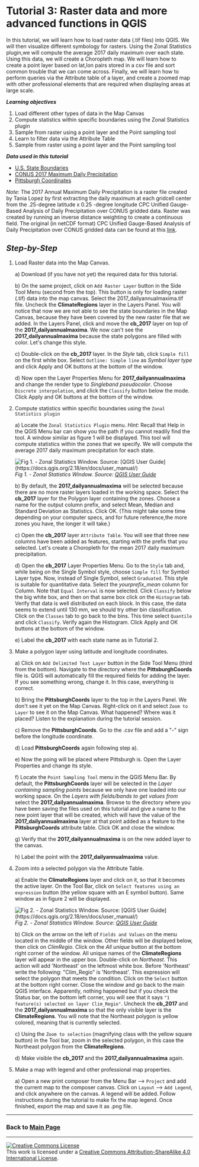 # Tutorial 3: Raster data and more advanced functions in QGIS

In this tutorial, we will learn how to load raster data (.tif files) into QGIS. We will then visualize different symbology for rasters. Using the Zonal Statistics plugin,we will compute the average 2017 daily maximum over each state. Using this data, we will create a Choropleth map. We will learn how to create a point layer based on lat,lon pairs stored in a csv file and sort common trouble that we can come across. Finally, we will learn how to perform queries via the Attribute table of a layer, and create a zoomed map with other professional elements that are required when displaying areas at large scale.

**_Learning objectives_**

1. Load different other types of data in the Map Canvas
2. Compute statistics within specific boundaries using the Zonal Statistics plugin
3. Sample from raster using a point layer and the Point sampling tool
4. Learn to filter data via the Attribute Table
5. Sample from raster using a point layer and the Point sampling tool


**_Data used in this tutorial_**
* [U.S. State Boundaries](https://www.census.gov/geo/maps-data/data/cbf/cbf_state.html)
* [CONUS 2017 Maximum Daily Precipitation](data/2017_dailyannualmaxima.tif)
* [Pittsburgh Coordinates](data/PittsburghCoords.csv)

*Note*: The 2017 Annual Maximum Daily Precipitation is a raster file created by Tania Lopez by first extracting the daily maximum at each gridcell center from the .25-degree latitude x 0.25 -degree longitude CPC Unified Gauge-Based Analysis of Daily Precipitation over CONUS gridded data. Raster was created by running an inverse distance weighting to create a continuous field. The original (in netCDF format) CPC Unified Gauge-Based Analysis of Daily Precipitation over CONUS gridded data can be found at this [link](https://www.esrl.noaa.gov/psd/data/gridded/data.unified.daily.conus.html).

## **_Step-by-Step_**

1. Load Raster data into the Map Canvas.

    a) Download (if you have not yet) the required data for this tutorial.

    b) On the same project, click on `Add Raster Layer` button in the Side Tool Menu (second from the top). This button is only for loading raster (.tif) data into the map canvas. Select the 2017_dailyannualmaxima.tif file. Uncheck the **ClimateRegions** layer in the Layers Panel. You will notice that now we are not able to see the state boundaries in the Map Canvas, because they have been covered by the new raster file that we added. In the Layers Panel, click and move the **cb_2017** layer on top of the **2017_dailyannualmaxima**. We now can't see the **2017_dailyannualmaxima** because the state polygons are filled with color. Let's change this style.

    c) Double-click on the **cb_2017** layer. In the _Style_ tab, click `Simple fill` on the first white box. Select `Outline: Simple line` as _Symbol layer type_ and click Apply and OK buttons at the bottom of the window.

    d) Now open the Layer Properties Menu for **2017_dailyannualmaxima** and change the render type to _Singleband pseudocolor_. Choose `Discrete interpolation`, and click the `Classify` button below the mode. Click Apply and OK buttons at the bottom of the window.

2. Compute statistics within specific boundaries using the `Zonal Statistics plugin`

    a) Locate the `Zonal Statistics Plugin` menu. _Hint:_ Recall that Help in the QGIS Menu bar can show you the path if you cannot readily find the tool. A window similar as figure 1 will be displayed. This tool will compute statistics within the zones that we specify. We will compute the average 2017 daily maximum precipitation for each state.


    ![Fig 1. - Zonal Statistics Window. Source: [QGIS User Guide] (https://docs.qgis.org/2.18/en/docs/user_manual/)](https://www.qgis.org/tr/_images/d86b8eb8a72d26a0fcb0bf043c9189e14a4ae125.png)
    _Fig 1. - Zonal Statistics Window. Source: [QGIS User Guide](https://docs.qgis.org/2.18/en/docs/user_manual/)_

    b) By default, the **2017_dailyannualmaxima** will be selected because there are no more raster layers loaded in the working space. Select the **cb_2017** layer for the Polygon layer containing the zones. Choose a name for the output column prefix, and select Mean, Median and Standard Deviation as Statistics. Click OK. (This might take some time depending on your computer specs, and for future reference,the more zones you have, the longer it will take.)

    c) Open the **cb_2017** layer `Attribute Table`. You will see that three new columns have been added as features, starting with the prefix that you selected. Let's create a Choropleth for the mean 2017 daily maximum precipitation.

    d) Open the **cb_2017** Layer Properties Menu. Go to the `Style` tab and, while being on the Single Symbol style, choose `Simple fill` for Symbol Layer type. Now, instead of Single Symbol, select `Graduated`. This style is suitable for quantitative data. Select the _yourprefix_mean_ column for Column. Note that `Equal Interval` is now selected. Click `Classify` below the big white box, and then on that same box click on the `Histogram` tab. Verify that data is well distributed on each block. In this case, the data seems to extend until 130 mm, we should try other bin classification. Click on the `Classes` tab to go back to the bins. This time select `Quantile` and click `Classify`. Verify again the Histogram. Click Apply and OK buttons at the bottom of the window.

    e) Label the **cb_2017** with each state name as in Tutorial 2.

3. Make a polygon layer using latitude and longitude coordinates.

    a) Click on `Add Delimited Text Layer` button in the Side Tool Menu (third from the bottom). Navigate to the directory where the **PittsburghCoords** file is. QGIS will automatically fill the required fields for adding the layer. If you see something wrong, change it. In this case, everything is correct.

    b) Bring the **PittsburghCoords** layer to the top in the Layers Panel. We don't see it yet on the Map Canvas. Right-click on it and select `Zoom to Layer` to see it on the Map Canvas. What happened? Where was it placed? Listen to the explanation during the tutorial session.

    c) Remove the **PittsburghCoords**. Go to the .csv file and add a "-" sign before the longitude coordinate.

    d) Load **PittsburghCoords** again following step a).

    e) Now the poing will be placed where Pittsburgh is. Open the Layer Properties and change its style.

    f) Locate the `Point Sampling Tool` menu in the QGIS Menu Bar. By default, the **PittsburghCoords** layer will be selected in the _Layer containing sampling points_ because we only have one loaded into our working space. On the _Layers with fields/bands to get values from_ select the **2017_dailyannualmaxima**. Browse to the directory where you have been saving the files used on this tutorial and give a name to the new point layer that will be created, which will have the value of the **2017_dailyannualmaxima** layer at that point added as a feature to the **PittsburghCoords** attribute table. Click OK and close the window.

    g) Verify that the **2017_dailyannualmaxima** is on the new added layer to the canvas.

    h) Label the point with the **2017_dailyannualmaxima** value.


4. Zoom into a selected polygon via the Attribute Table.

    a) Enable the **ClimateRegions** layer and click on it, so that it becomes the active layer. On the Tool Bar, click on `Select features using an expression` button (the yellow square with an E symbol button). Same window as in figure 2 will be displayed.

    ![Fig 2. - Zonal Statistics Window. Source: [QGIS User Guide] (https://docs.qgis.org/2.18/en/docs/user_manual/)](https://docs.qgis.org/2.18/en/_images/function_list.png)
    _Fig 2. - Zonal Statistics Window. Source: [QGIS User Guide](https://docs.qgis.org/2.18/en/docs/user_manual/)_

    b) Click on the arrow on the left of `Fields and Values` on the menu located in the middle of the window. Other fields will be displayed below, then click on _ClimRegio_. Click on the _All unique_ button at the bottom right corner of the window. All unique names of the **ClimateRegions** layer will appear in the upper box. Double-click on _Northeast_. This action will add 'Northeast' on the leftmost white box. Before 'Northeast' write the following: "Clim_Regio" is 'Northeast'. This expression will select the polygon that meets the condition. Click on the `Select` button at the bottom right corner. Close the window and go back to the main QGIS interface. Apparently, nothing happened but if you check the Status bar, on the bottom left corner, you will see that it says `"1 feature(s) selected on layer Clim_Regio"`. Uncheck the **cb_2017** and the **2017_dailyannualmaxima** so that the only visible layer is the **ClimateRegions**. You will note that the Northeast polygon is yellow colored, meaning that is currently selected.

    c) Using the `Zoom to selection` (magnifying class with the yellow square button) in the Tool bar, zoom in the selected polygon, in this case the Northeast polygon from the **ClimateRegions**.

    d) Make visible the **cb_2017** and the **2017_dailyannualmaxima** again.

5. Make a map with legend and other professional map properties.

    a) Open a new print composer from the Menu Bar --> `Project` and add the current map to the composer canvas. Click on `Layout` --> `Add Legend`, and click anywhere on the canvas. A legend will be added. Follow instructions during the tutorial to make fix the map legend. Once finished, export the map and save it as .png file.

---

### Back to [Main Page](https://mushimu.github.io/qgis-tutorial/)

---

<a rel="license" href="http://creativecommons.org/licenses/by-sa/4.0/"><img alt="Creative Commons License" style="border-width:0" src="https://i.creativecommons.org/l/by-sa/4.0/88x31.png" /></a><br />This work is licensed under a <a rel="license" href="http://creativecommons.org/licenses/by-sa/4.0/">Creative Commons Attribution-ShareAlike 4.0 International License</a>.
